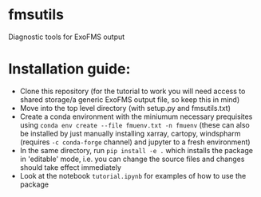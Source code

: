 # fmsutils
Diagnostic tools for ExoFMS output

# Installation guide:

- Clone this repository (for the tutorial to work you will need access to shared storage/a generic ExoFMS output file, so keep this in mind)
- Move into the top level directory (with setup.py and fmsutils.txt)
- Create a conda environment with the miniumum necessary prequisites using `conda env create --file fmuenv.txt -n fmuenv` (these can also be installed by just manually installing xarray, cartopy, windspharm (requires `-c conda-forge` channel) and jupyter to a fresh environment)
- In the same directory, run `pip install -e .` which installs the package in 'editable' mode, i.e. you can change the source files and changes should take effect immediately
- Look at the notebook `tutorial.ipynb` for examples of how to use the package
